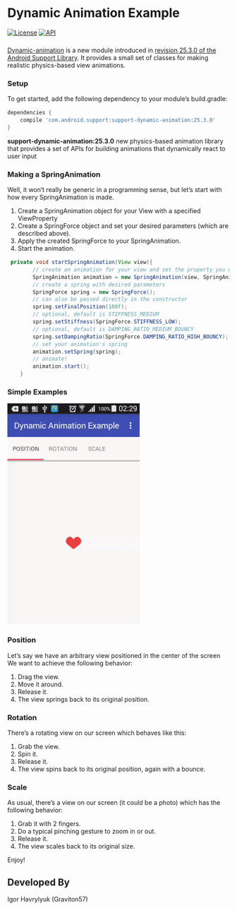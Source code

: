 # Dynamic Animation Example

[![License](https://img.shields.io/badge/license-Apache%202-blue.svg)](https://www.apache.org/licenses/LICENSE-2.0)
[![API](https://img.shields.io/badge/API-19%2B-green.svg?style=flat)](https://android-arsenal.com/api?level=19)

### 
[Dynamic-animation](https://developer.android.com/reference/android/support/animation/package-summary.html) is a new module introduced in [revision 25.3.0 of the Android Support Library](https://developer.android.com/topic/libraries/support-library/revisions.html#25-3-0). It provides a small set of classes for making realistic physics-based view animations.


### Setup
To get started, add the following dependency to your module’s build.gradle:

```gradle 
dependencies {
    compile 'com.android.support:support-dynamic-animation:25.3.0'
}
```
**support-dynamic-animation:25.3.0** new physics-based animation library that provides a set of APIs for building animations that dynamically react to user input
 
### Making a SpringAnimation
Well, it won’t really be generic in a programming sense, but let’s start with how every SpringAnimation is made.

1. Create a SpringAnimation object for your View with a specified ViewProperty
2. Create a SpringForce object and set your desired parameters (which are described above).
3. Apply the created SpringForce to your SpringAnimation.
4. Start the animation.

```java 
 private void startSpringAnimation(View view){
        // create an animation for your view and set the property you want to animate
        SpringAnimation animation = new SpringAnimation(view, SpringAnimation.X);
        // create a spring with desired parameters
        SpringForce spring = new SpringForce();
        // can also be passed directly in the constructor
        spring.setFinalPosition(100f);
        // optional, default is STIFFNESS_MEDIUM
        spring.setStiffness(SpringForce.STIFFNESS_LOW); 
        // optional, default is DAMPING_RATIO_MEDIUM_BOUNCY
        spring.setDampingRatio(SpringForce.DAMPING_RATIO_HIGH_BOUNCY);
        // set your animation's spring
        animation.setSpring(spring);
        // animate!
        animation.start();
    }
```
    
### Simple Examples
![alt text](media/example.gif "Animation examples")

### Position
Let’s say we have an arbitrary view positioned in the center of the screen
We want to achieve the following behavior:

1. Drag the view.
2. Move it around.
3. Release it.
4. The view springs back to its original position.

### Rotation
There’s a rotating view on our screen which behaves like this:

1. Grab the view.
2. Spin it.
3. Release it.
4. The view spins back to its original position, again with a bounce.

### Scale
As usual, there’s a view on our screen (it could be a photo) which has the following behavior:

1. Grab it with 2 fingers.
2. Do a typical pinching gesture to zoom in or out.
3. Release it.
4. The view scales back to its original size.

Enjoy!

Developed By
-------
Igor Havrylyuk (Graviton57)

[1]: https://github.com/graviton57/DynamicAnimationExample.git
